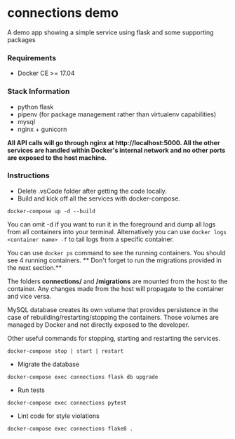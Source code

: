 # connections demo

A demo app showing a simple service using flask and some supporting packages

### Requirements

 * Docker CE >= 17.04

### Stack Information

* python flask
* pipenv (for package management rather than virtualenv capabilities)
* mysql
* nginx + gunicorn

**All API calls will go through nginx at http://localhost:5000. All the other services are handled within Docker's internal network and no other ports are exposed to the host machine.**

### Instructions

- Delete .vsCode folder after getting the code locally.
- Build and kick off all the services with docker-compose.


```
docker-compose up -d --build
```

 You can omit -d if you want to run it in the foreground and dump all logs from all containers into your terminal. Alternatively you can use ```docker logs <container name> -f``` to tail logs from a specific container.

You can use ```docker ps``` command to see the running containers. You should see 4 running containers. ** Don't forget to run the migrations provided in the next section.**

The folders **connections/** and **/migrations** are mounted from the host to the container. Any changes made from the host will propagate to the container and vice versa.

MySQL database creates its own volume that provides persistence in the case of rebuilding/restarting/stopping the containers. Those volumes are managed by Docker and not directly exposed to the developer.

Other useful commands for stopping, starting and restarting the services.

```
docker-compose stop | start | restart
```

- Migrate the database
```
docker-compose exec connections flask db upgrade
```

- Run tests
```
docker-compose exec connections pytest
```

- Lint code for style violations
```
docker-compose exec connections flake8 .
```
